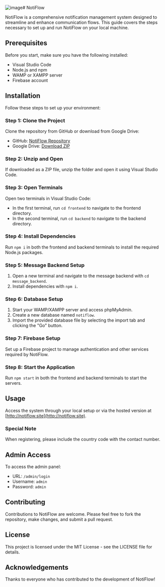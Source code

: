 ![image](https://github.com/Gayan-Sachintha/NotiFlow/assets/118958174/ac5d3044-f470-4ae9-ab98-ff4ebfeb6f2d)# NotiFlow

NotiFlow is a comprehensive notification management system designed to streamline and enhance communication flows. This guide covers the steps necessary to set up and run NotiFlow on your local machine.

## Prerequisites

Before you start, make sure you have the following installed:
- Visual Studio Code
- Node.js and npm
- WAMP or XAMPP server
- Firebase account

## Installation

Follow these steps to set up your environment:

### Step 1: Clone the Project

Clone the repository from GitHub or download from Google Drive:

- GitHub: [NotiFlow Repository](https://github.com/Gayan-Sachintha/NotiFlow)
- Google Drive: [Download ZIP](https://drive.google.com/file/d/1hYwGNHiOsOsh9aFxDTeZ7TwM3PiuPIWT/view?usp=sharing)

### Step 2: Unzip and Open

If downloaded as a ZIP file, unzip the folder and open it using Visual Studio Code.

### Step 3: Open Terminals

Open two terminals in Visual Studio Code:
- In the first terminal, run `cd frontend` to navigate to the frontend directory.
- In the second terminal, run `cd backend` to navigate to the backend directory.

### Step 4: Install Dependencies

Run `npm i` in both the frontend and backend terminals to install the required Node.js packages.

### Step 5: Message Backend Setup

1. Open a new terminal and navigate to the message backend with `cd message_backend`.
2. Install dependencies with `npm i`.

### Step 6: Database Setup

1. Start your WAMP/XAMPP server and access phpMyAdmin.
2. Create a new database named `notiflow`.
3. Import the provided database file by selecting the import tab and clicking the "Go" button.

### Step 7: Firebase Setup

Set up a Firebase project to manage authentication and other services required by NotiFlow.

### Step 8: Start the Application

Run `npm start` in both the frontend and backend terminals to start the servers.

## Usage

Access the system through your local setup or via the hosted version at [http://notiflow.site](http://notiflow.site).

### Special Note

When registering, please include the country code with the contact number.

## Admin Access

To access the admin panel:
- URL: `/admin/login`
- Username: `admin`
- Password: `admin`

## Contributing

Contributions to NotiFlow are welcome. Please feel free to fork the repository, make changes, and submit a pull request.

## License

This project is licensed under the MIT License - see the LICENSE file for details.

## Acknowledgements

Thanks to everyone who has contributed to the development of NotiFlow!
